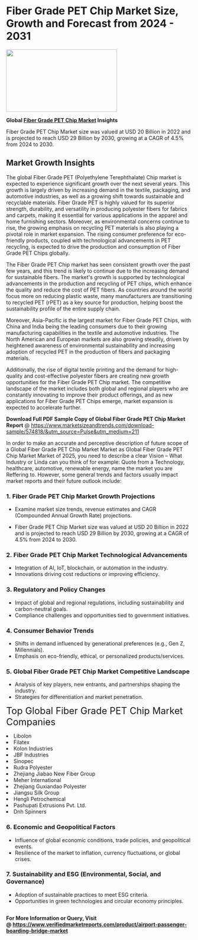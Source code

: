 <H1>Fiber Grade PET Chip Market Size, Growth and Forecast from 2024 - 2031</H1><img class="aligncenter size-medium wp-image-584254" src="https://thirdeyenews.in/wp-content/uploads/2024/09/Global-Market-Research-300x168.jpeg" alt="" width="300" height="168" /><p><strong>Global&nbsp;<a href="https://www.marketsizeandtrends.com/download-sample/574818/&amp;utm_source=Pulse&amp;utm_medium=211">Fiber Grade PET Chip Market</a> Insights</strong></p><p>Fiber Grade PET Chip Market size was valued at USD 20 Billion in 2022 and is projected to reach USD 29 Billion by 2030, growing at a CAGR of 4.5% from 2024 to 2030.</p><p><h2>Market Growth Insights</h2> The global Fiber Grade PET (Polyethylene Terephthalate) Chip market is expected to experience significant growth over the next several years. This growth is largely driven by increasing demand in the textile, packaging, and automotive industries, as well as a growing shift towards sustainable and recyclable materials. Fiber Grade PET is highly valued for its superior strength, durability, and versatility in producing polyester fibers for fabrics and carpets, making it essential for various applications in the apparel and home furnishing sectors. Moreover, as environmental concerns continue to rise, the growing emphasis on recycling PET materials is also playing a pivotal role in market expansion. The rising consumer preference for eco-friendly products, coupled with technological advancements in PET recycling, is expected to drive the production and consumption of Fiber Grade PET Chips globally. <p>The Fiber Grade PET Chip market has seen consistent growth over the past few years, and this trend is likely to continue due to the increasing demand for sustainable fibers. The market's growth is supported by technological advancements in the production and recycling of PET chips, which enhance the quality and reduce the cost of PET fibers. As countries around the world focus more on reducing plastic waste, many manufacturers are transitioning to recycled PET (rPET) as a key source for production, helping boost the sustainability profile of the entire supply chain.</p> <p>Moreover, Asia-Pacific is the largest market for Fiber Grade PET Chips, with China and India being the leading consumers due to their growing manufacturing capabilities in the textile and automotive industries. The North American and European markets are also growing steadily, driven by heightened awareness of environmental sustainability and increasing adoption of recycled PET in the production of fibers and packaging materials.</p> <p>Additionally, the rise of digital textile printing and the demand for high-quality and cost-effective polyester fibers are creating new growth opportunities for the Fiber Grade PET Chip market. The competitive landscape of the market includes both global and regional players who are constantly innovating to improve their product offerings, and as new applications for Fiber Grade PET Chips emerge, market expansion is expected to accelerate further.</p> <p></p><p><span class=""><strong>Download Full PDF Sample Copy of Global Fiber Grade PET Chip Market Report</strong> @ <a href="https://www.marketsizeandtrends.com/download-sample/574818/&amp;utm_source=Pulse&amp;utm_medium=211" target="_blank">https://www.marketsizeandtrends.com/download-sample/574818/&amp;utm_source=Pulse&amp;utm_medium=211</a></span></p><p>In order to make an accurate and perceptive description of future scope of a Global&nbsp;Fiber Grade PET Chip Market Market as Global&nbsp;Fiber Grade PET Chip Market Market of 2025, you need to describe a clear Vision &ndash; What Industry or Linda can you think of for example: Quote from a Technology, healthcare, automotive, renewable energy, name the market you are Reffering to. However, some general trends and factors usually impact market reports and their future outlook include:</p><h3>1.&nbsp;<strong>Fiber Grade PET Chip Market Growth Projections</strong></h3><ul><li>Examine market size trends, revenue estimates and CAGR (Compounded Annual Growth Rate) projections.</li><li><p>Fiber Grade PET Chip Market size was valued at USD 20 Billion in 2022 and is projected to reach USD 29 Billion by 2030, growing at a CAGR of 4.5% from 2024 to 2030.</p></li></ul><h3>2.&nbsp;<strong>Fiber Grade PET Chip Market Technological Advancements</strong></h3><ul><li>Integration of AI, IoT, blockchain, or automation in the industry.</li><li>Innovations driving cost reductions or improving efficiency.</li></ul><h3>3.&nbsp;<strong>Regulatory and Policy Changes</strong></h3><ul><li>Impact of global and regional regulations, including sustainability and carbon-neutral goals.</li><li>Compliance challenges and opportunities tied to government initiatives.</li></ul><h3>4.&nbsp;<strong>Consumer Behavior Trends</strong></h3><ul><li>Shifts in demand influenced by generational preferences (e.g., Gen Z, Millennials).</li><li>Emphasis on eco-friendly, ethical, or personalized products/services.</li></ul><h3>5.&nbsp;<strong>Global Fiber Grade PET Chip Market Competitive Landscape</strong></h3><ul><li>Analysis of key players, new entrants, and partnerships shaping the industry.</li><li>Strategies for differentiation and market penetration.</li></ul><p data-pm-slice="1 1 []"><span style="color: inherit; font-family: inherit; font-size: 25px;">Top Global Fiber Grade PET Chip Market Companies</span></p><div class="" data-test-id=""><p><li>Libolon</li><li> Filatex</li><li> Kolon Industries</li><li> JBF Industries</li><li> Sinopec</li><li> Rudra Polyester</li><li> Zhejiang Jiabao New Fiber Group</li><li> Meher International</li><li> Zhejiang Guxiandao Polyester</li><li> Jiangsu Silk Group</li><li> Hengli Petrochemical</li><li> Pashupati Extrusions Pvt. Ltd.</li><li> Dnh Spinners</li></p></div><h3>6.&nbsp;<strong>Economic and Geopolitical Factors</strong></h3><ul><li>Influence of global economic conditions, trade policies, and geopolitical events.</li><li>Resilience of the market to inflation, currency fluctuations, or global crises.</li></ul><h3>7.&nbsp;<strong>Sustainability and ESG (Environmental, Social, and Governance)</strong></h3><ul><li>Adoption of sustainable practices to meet ESG criteria.</li><li>Opportunities in green technologies and circular economy principles.</li></ul><h2><strong style="font-size: 14px;">For More Information or Query, Visit @&nbsp;</strong><a style="background-color: #ffffff; font-size: 14px;" href="https://www.marketsizeandtrends.com/report/fiber-grade-pet-chip-market/" target="_blank">https://www.verifiedmarketreports.com/product/airport-passenger-boarding-bridge-market</a></h2>
